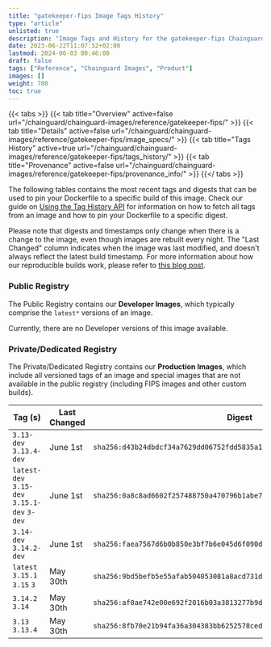 ```yaml
---
title: "gatekeeper-fips Image Tags History"
type: "article"
unlisted: true
description: "Image Tags and History for the gatekeeper-fips Chainguard Image"
date: 2023-06-22T11:07:52+02:00
lastmod: 2024-06-03 00:46:08
draft: false
tags: ["Reference", "Chainguard Images", "Product"]
images: []
weight: 700
toc: true
---
```


{{< tabs >}}
{{< tab title="Overview" active=false url="/chainguard/chainguard-images/reference/gatekeeper-fips/" >}}
{{< tab title="Details" active=false url="/chainguard/chainguard-images/reference/gatekeeper-fips/image_specs/" >}}
{{< tab title="Tags History" active=true url="/chainguard/chainguard-images/reference/gatekeeper-fips/tags_history/" >}}
{{< tab title="Provenance" active=false url="/chainguard/chainguard-images/reference/gatekeeper-fips/provenance_info/" >}}
{{</ tabs >}}

The following tables contains the most recent tags and digests that can be used to pin your Dockerfile to a specific build of this image. Check our guide on [Using the Tag History API](/chainguard/chainguard-images/using-the-tag-history-api/) for information on how to fetch all tags from an image and how to pin your Dockerfile to a specific digest.

Please note that digests and timestamps only change when there is a change to the image, even though images are rebuilt every night. The "Last Changed" column indicates when the image was last modified, and doesn't always reflect the latest build timestamp. For more information about how our reproducible builds work, please refer to [this blog post](https://www.chainguard.dev/unchained/reproducing-chainguards-reproducible-image-builds).

### Public Registry
The Public Registry contains our **Developer Images**, which typically comprise the `latest*` versions of an image.

Currently, there are no Developer versions of this image available.

### Private/Dedicated Registry
The Private/Dedicated Registry contains our **Production Images**, which include all versioned tags of an image and special images that are not available in the public registry (including FIPS images and other custom builds).

| Tag (s)                                       | Last Changed | Digest                                                                    |
|-----------------------------------------------|--------------|---------------------------------------------------------------------------|
|  `3.13-dev` `3.13.4-dev`                      | June 1st     | `sha256:d43b24dbdcf34a7629dd06752fdd5835a15954d2e9c37af60cfe9eb8eaefbd26` |
|  `latest-dev` `3.15-dev` `3.15.1-dev` `3-dev` | June 1st     | `sha256:0a8c8ad6602f257488750a470796b1abe7a9dc68a3d813e38b26ec663b2e03c9` |
|  `3.14-dev` `3.14.2-dev`                      | June 1st     | `sha256:faea7567d6b0b850e3bf7b6e045d6f090dfccf0537ffd05aee5c4528ade50e51` |
|  `latest` `3.15.1` `3.15` `3`                 | May 30th     | `sha256:9bd5befb5e55afab504053081a8acd731df70a5fd5029f5a752c2fa45228933c` |
|  `3.14.2` `3.14`                              | May 30th     | `sha256:af0ae742e00e692f2016b03a3813277b9d63e18f0b77da5f121a04fd83911ab0` |
|  `3.13` `3.13.4`                              | May 30th     | `sha256:8fb70e21b94fa36a304383bb6252578ced9635caa4072cc6cd76df7efcfc60f1` |


